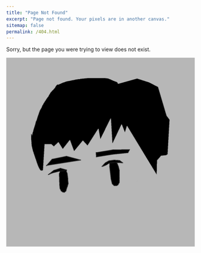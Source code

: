 ```yaml
---
title: "Page Not Found"
excerpt: "Page not found. Your pixels are in another canvas."
sitemap: false
permalink: /404.html
---
```


Sorry, but the page you were trying to view does not exist.
<p align="center">
  <img src="../assets/images/pfp.png" alt="Profile Picture" />
</p>
